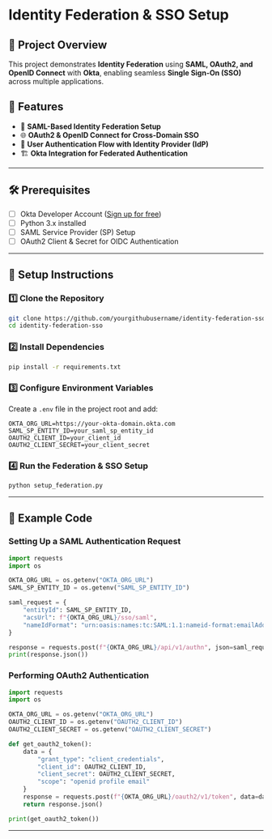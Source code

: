 # Identity Federation & SSO Setup

## 📌 Project Overview
This project demonstrates **Identity Federation** using **SAML, OAuth2, and OpenID Connect** with **Okta**, enabling seamless **Single Sign-On (SSO)** across multiple applications.

## 🚀 Features
- 🔑 **SAML-Based Identity Federation Setup**
- 🌐 **OAuth2 & OpenID Connect for Cross-Domain SSO**
- 🔄 **User Authentication Flow with Identity Provider (IdP)**
- 🏗 **Okta Integration for Federated Authentication**

---

## 🛠 Prerequisites
- [ ] Okta Developer Account ([Sign up for free](https://developer.okta.com/))
- [ ] Python 3.x installed
- [ ] SAML Service Provider (SP) Setup
- [ ] OAuth2 Client & Secret for OIDC Authentication

---

## 🔧 Setup Instructions

### 1️⃣ Clone the Repository
```bash
git clone https://github.com/yourgithubusername/identity-federation-sso.git
cd identity-federation-sso
```

### 2️⃣ Install Dependencies
```bash
pip install -r requirements.txt
```

### 3️⃣ Configure Environment Variables
Create a `.env` file in the project root and add:
```
OKTA_ORG_URL=https://your-okta-domain.okta.com
SAML_SP_ENTITY_ID=your_saml_sp_entity_id
OAUTH2_CLIENT_ID=your_client_id
OAUTH2_CLIENT_SECRET=your_client_secret
```

### 4️⃣ Run the Federation & SSO Setup
```bash
python setup_federation.py
```

---

## 📝 Example Code

### Setting Up a SAML Authentication Request
```python
import requests
import os

OKTA_ORG_URL = os.getenv("OKTA_ORG_URL")
SAML_SP_ENTITY_ID = os.getenv("SAML_SP_ENTITY_ID")

saml_request = {
    "entityId": SAML_SP_ENTITY_ID,
    "acsUrl": f"{OKTA_ORG_URL}/sso/saml",
    "nameIdFormat": "urn:oasis:names:tc:SAML:1.1:nameid-format:emailAddress"
}

response = requests.post(f"{OKTA_ORG_URL}/api/v1/authn", json=saml_request)
print(response.json())
```

### Performing OAuth2 Authentication
```python
import requests
import os

OKTA_ORG_URL = os.getenv("OKTA_ORG_URL")
OAUTH2_CLIENT_ID = os.getenv("OAUTH2_CLIENT_ID")
OAUTH2_CLIENT_SECRET = os.getenv("OAUTH2_CLIENT_SECRET")

def get_oauth2_token():
    data = {
        "grant_type": "client_credentials",
        "client_id": OAUTH2_CLIENT_ID,
        "client_secret": OAUTH2_CLIENT_SECRET,
        "scope": "openid profile email"
    }
    response = requests.post(f"{OKTA_ORG_URL}/oauth2/v1/token", data=data)
    return response.json()

print(get_oauth2_token())
```

---


 
 
 
